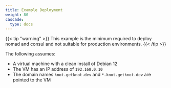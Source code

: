```yaml
---
title: Example Deployment
weight: 80
cascade:
  type: docs
---
```


{{< tip "warning" >}}  This example is the minimum required to deploy nomad and consul and not suitable for production environments.
{{< /tip >}}

The following assumes:

- A virtual machine with a clean install of Debian 12
- The VM has an IP address of `192.168.0.10`
- The domain names `knot.getknot.dev` and `*.knot.getknot.dev` are pointed to the VM
